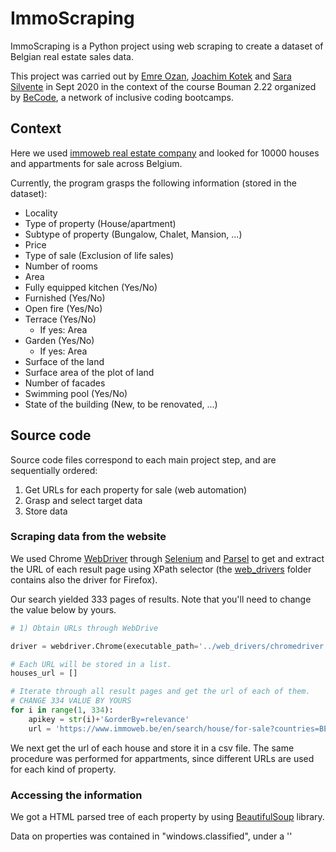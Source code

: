 # ImmoScraping

ImmoScraping is a Python project using web scraping to create a dataset of Belgian real estate sales data.   

This project was carried out by [Emre Ozan](https://github.com/mremreozan), [Joachim Kotek](https://github.com/jotwo) and [Sara Silvente](https://github.com/silventesa) in Sept 2020 in the context of the course Bouman 2.22 organized by [BeCode](https://github.com/becodeorg), a network of inclusive coding bootcamps.


## Context

Here we used [immoweb real estate company](https://www.immoweb.be/en) and looked for 10000 houses and appartments for sale across Belgium.

Currently, the program grasps the following information (stored in the dataset):
- Locality
- Type of property (House/apartment)
- Subtype of property (Bungalow, Chalet, Mansion, ...)
- Price
- Type of sale (Exclusion of life sales)
- Number of rooms
- Area
- Fully equipped kitchen (Yes/No)
- Furnished (Yes/No)
- Open fire (Yes/No)
- Terrace (Yes/No) 
    - If yes: Area
- Garden (Yes/No)
   - If yes: Area
- Surface of the land
- Surface area of the plot of land
- Number of facades
- Swimming pool (Yes/No)
- State of the building (New, to be renovated, ...)


## Source code

Source code files correspond to each main project step, and are sequentially ordered: 
1. Get URLs for each property for sale (web automation)
2. Grasp and select target data
3. Store data

### Scraping data from the website

We used Chrome [WebDriver](https://www.selenium.dev/documentation/en/webdriver/) through [Selenium](https://www.selenium.dev/documentation/en/) and [Parsel](https://parsel.readthedocs.io/en/latest/) to get and extract the URL of each result page using XPath selector (the [web_drivers](https://github.com/silventesa/Challenge-collecting-data/tree/master/web_drivers) folder contains also the driver for Firefox).

Our search yielded 333 pages of results. Note that you'll need to change the value below by yours. 

```python
# 1) Obtain URLs through WebDrive

driver = webdriver.Chrome(executable_path='../web_drivers/chromedriver.exe')

# Each URL will be stored in a list.
houses_url = []

# Iterate through all result pages and get the url of each of them. 
# CHANGE 334 VALUE BY YOURS
for i in range(1, 334):
    apikey = str(i)+'&orderBy=relevance'
    url = 'https://www.immoweb.be/en/search/house/for-sale?countries=BE&page='+apikey
```

We next get the url of each house and store it in a csv file. The same procedure was performed for appartments, since different URLs are used for each kind of property.

### Accessing the information

We got a HTML parsed tree of each property by using [BeautifulSoup](https://www.crummy.com/software/BeautifulSoup/bs4/doc/#) library.

Data on properties was contained in "windows.classified", under a ''<script>'' tag. 

![HTML_PROPERTY_WINDOW_CLASSIFIED](/screenshots/window_classified_good.png)

We selected this bunch of text and converted it into a python dictionary, where keys = features of properties and values = values (check features dict layout [here](https://github.com/silventesa/Challenge-collecting-data/tree/master/dict)

```python
    def house_dict(self):
        '''
        Define a method that creates the dictionary with attributes as keys and houses' values as values
        '''
        try:
            # The relevant info is under a "script" tag in the website
            result_set = self.soup.find_all('script',attrs={"type" :"text/javascript"})
            
            # Iterate through the "script" tags found and keep the one containing the substring "window.classified"
            # which contains all the relevant info
            for tag in result_set:
                if 'window.classified' in str(tag.string):
                    window_classified = tag
                    #when we've found the right tag we can stop the loop earlier
            
            
            # Access to the string attribute of the tag and remove leading and trailing whitespaces (strip)break
            wcs = window_classified.string
            wcs.strip()
            
            # Keep only the part of the string that will be converted into a dictionary
            wcs = wcs[wcs.find("{"):wcs.rfind("}")+1]
            
            # Convert it into a dictionary through json library
            house_dict = json.loads(wcs)
            return house_dict
        except:
            return None
```

We defined `HouseApartmentScraping` class and used class methods to get each property attribute (and store it as a dictionary value) through an iteration performed on the URLs that were previously stored in the csv file.

```python

# Example with number of rooms

    def num_rooms(self):
        try:
            return int(self.house_dict['property']['bedroomCount'])
        except:
            return None
```

Store values into a `defaultdict()`

```python
houses_apartments_dict = defaultdict(list)

with open('../csv_files/houses_apartments_urls.csv', 'r') as file:
    url = file.readline()
    while url != "":
        
        houses_class = HouseApartmentScraping(url)
        
        houses_apartments_dict['Locality'].append(houses_class.locality)
        houses_apartments_dict['Type of property'].append(houses_class.type_property)
        houses_apartments_dict['Subtype of property'].append(houses_class.subtype)
        houses_apartments_dict['Price'].append(houses_class.price)
        
        ...
```


### Store data

We finally converted our dict into a pandas DataFrame and saved it as a csv.
